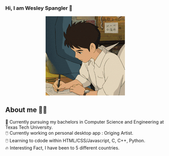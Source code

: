 ###                                                         Hi, I am Wesley Spangler 👋

<p align="center">
  <img src="./guyanime.gif" alt="Alt Text" />
</p>

## About me 🙋‍♂️
🎒  Currently pursuing my bachelors in Computer Science and Engineering at Texas Tech University. <br>
🖱️  Currently working on personal desktop app : Origing Artist. <br>
🖱️  Learning to cdode within HTML/CSS/Javascript, C, C++, Python. <br>
🔥  Interesting Fact, I have been to 5 different countries. <br>





<!--
**InfiniteWes/InfiniteWes** is a ✨ _special_ ✨ repository because its `README.md` (this file) appears on your GitHub profile.

Here are some ideas to get you started:

- 🔭 I’m currently working on ...
- 🌱 I’m currently learning ...
- 👯 I’m looking to collaborate on ...
- 🤔 I’m looking for help with ...
- 💬 Ask me about ...
- 📫 How to reach me: ...
- 😄 Pronouns: ...
- ⚡ Fun fact: ...
-->
